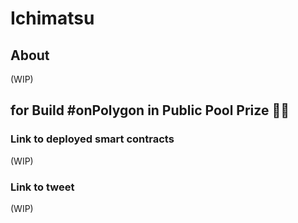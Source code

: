 # Ichimatsu

## About

(WIP)

## for Build #onPolygon in Public Pool Prize 🏊‍♂️

### Link to deployed smart contracts

(WIP)

### Link to tweet

(WIP)

